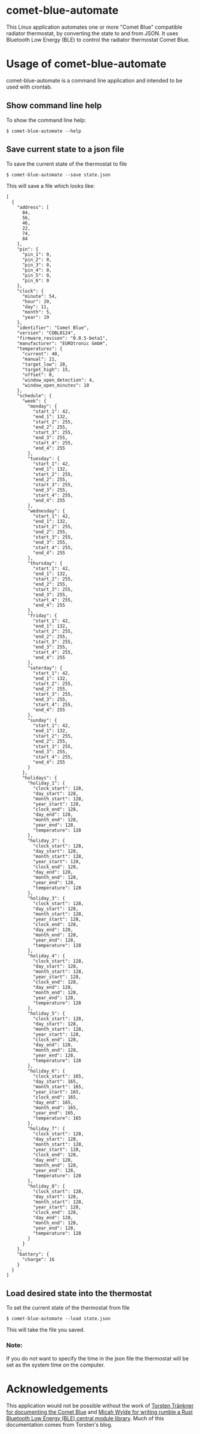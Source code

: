 # comet-blue-automate

This Linux application automates one or more "Comet Blue" compatible radiator thermostat, by converting the state to and from JSON. It uses Bluetooth Low Energy (BLE) to control the radiator thermostat Comet Blue.

# Usage of comet-blue-automate

comet-blue-automate is a command line application and intended to be used with crontab.

## Show command line help

To show the command line help:

    $ comet-blue-automate --help

## Save current state to a json file

To save the current state of the thermostat to file

    $ comet-blue-automate --save state.json

This will save a file which looks like:

    [
      {
        "address": [
          84,
          56,
          46,
          22,
          74,
          84
        ],
        "pin": {
          "pin_1": 0,
          "pin_2": 0,
          "pin_3": 0,
          "pin_4": 0,
          "pin_5": 0,
          "pin_6": 0
        },
        "clock": {
          "minute": 54,
          "hour": 20,
          "day": 11,
          "month": 5,
          "year": 19
        },
        "identifier": "Comet Blue",
        "version": "COBL0124",
        "firmware_revison": "0.0.5-beta1",
        "manufacturer": "EUROtronic GmbH",
        "temperatures": {
          "current": 40,
          "manual": 21,
          "target_low": 28,
          "target_high": 15,
          "offset": 0,
          "window_open_detection": 4,
          "window_open_minutes": 10
        },
        "schedule": {
          "week": {
            "monday": {
              "start_1": 42,
              "end_1": 132,
              "start_2": 255,
              "end_2": 255,
              "start_3": 255,
              "end_3": 255,
              "start_4": 255,
              "end_4": 255
            },
            "tuesday": {
              "start_1": 42,
              "end_1": 132,
              "start_2": 255,
              "end_2": 255,
              "start_3": 255,
              "end_3": 255,
              "start_4": 255,
              "end_4": 255
            },
            "wednesday": {
              "start_1": 42,
              "end_1": 132,
              "start_2": 255,
              "end_2": 255,
              "start_3": 255,
              "end_3": 255,
              "start_4": 255,
              "end_4": 255
            },
            "thursday": {
              "start_1": 42,
              "end_1": 132,
              "start_2": 255,
              "end_2": 255,
              "start_3": 255,
              "end_3": 255,
              "start_4": 255,
              "end_4": 255
            },
            "friday": {
              "start_1": 42,
              "end_1": 132,
              "start_2": 255,
              "end_2": 255,
              "start_3": 255,
              "end_3": 255,
              "start_4": 255,
              "end_4": 255
            },
            "saterday": {
              "start_1": 42,
              "end_1": 132,
              "start_2": 255,
              "end_2": 255,
              "start_3": 255,
              "end_3": 255,
              "start_4": 255,
              "end_4": 255
            },
            "sunday": {
              "start_1": 42,
              "end_1": 132,
              "start_2": 255,
              "end_2": 255,
              "start_3": 255,
              "end_3": 255,
              "start_4": 255,
              "end_4": 255
            }
          },
          "holidays": {
            "holiday_1": {
              "clock_start": 128,
              "day_start": 128,
              "month_start": 128,
              "year_start": 128,
              "clock_end": 128,
              "day_end": 128,
              "month_end": 128,
              "year_end": 128,
              "temperature": 128
            },
            "holiday_2": {
              "clock_start": 128,
              "day_start": 128,
              "month_start": 128,
              "year_start": 128,
              "clock_end": 128,
              "day_end": 128,
              "month_end": 128,
              "year_end": 128,
              "temperature": 128
            },
            "holiday_3": {
              "clock_start": 128,
              "day_start": 128,
              "month_start": 128,
              "year_start": 128,
              "clock_end": 128,
              "day_end": 128,
              "month_end": 128,
              "year_end": 128,
              "temperature": 128
            },
            "holiday_4": {
              "clock_start": 128,
              "day_start": 128,
              "month_start": 128,
              "year_start": 128,
              "clock_end": 128,
              "day_end": 128,
              "month_end": 128,
              "year_end": 128,
              "temperature": 128
            },
            "holiday_5": {
              "clock_start": 128,
              "day_start": 128,
              "month_start": 128,
              "year_start": 128,
              "clock_end": 128,
              "day_end": 128,
              "month_end": 128,
              "year_end": 128,
              "temperature": 128
            },
            "holiday_6": {
              "clock_start": 165,
              "day_start": 165,
              "month_start": 165,
              "year_start": 165,
              "clock_end": 165,
              "day_end": 165,
              "month_end": 165,
              "year_end": 165,
              "temperature": 165
            },
            "holiday_7": {
              "clock_start": 128,
              "day_start": 128,
              "month_start": 128,
              "year_start": 128,
              "clock_end": 128,
              "day_end": 128,
              "month_end": 128,
              "year_end": 128,
              "temperature": 128
            },
            "holiday_8": {
              "clock_start": 128,
              "day_start": 128,
              "month_start": 128,
              "year_start": 128,
              "clock_end": 128,
              "day_end": 128,
              "month_end": 128,
              "year_end": 128,
              "temperature": 128
            }
          }
        },
        "battery": {
          "charge": 16
        }
      }
    ]

## Load desired state into the thermostat

To set the current state of the thermostat from file

    $ comet-blue-automate --load state.json

This will take the file you saved.

### Note:
If you do not want to specify the time in the json file the thermostat will be set as the system time on the computer.


# Acknowledgements

This application would not be possible without the work of [Torsten Tränkner for documenting the Comet Blue](https://www.torsten-traenkner.de/wissen/smarthome/heizung.php) and [Micah Wylde for writing rumble a Rust Bluetooth Low Energy (BLE) central module library](https://github.com/mwylde/rumble). Much of this documentation comes from Torsten's blog.